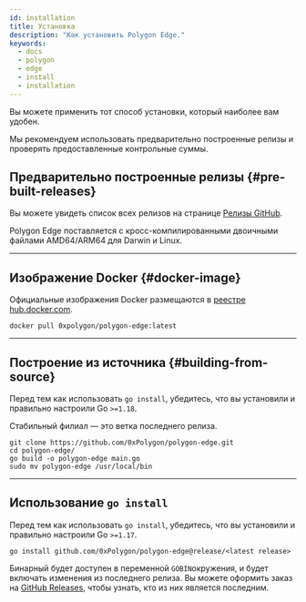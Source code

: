 ```yaml
---
id: installation
title: Установка
description: "Как установить Polygon Edge."
keywords:
  - docs
  - polygon
  - edge
  - install
  - installation
---
```


Вы можете применить тот способ установки, который наиболее вам удобен.

Мы рекомендуем использовать предварительно построенные релизы и проверять предоставленные контрольные суммы.

## Предварительно построенные релизы {#pre-built-releases}

Вы можете увидеть список всех релизов на странице [Релизы GitHub](https://github.com/0xPolygon/polygon-edge/releases).

Polygon Edge поставляется с кросс-компилированными двоичными файлами AMD64/ARM64 для Darwin и Linux.

---

## Изображение Docker {#docker-image}

Официальные изображения Docker размещаются в [реестре hub.docker.com](https://hub.docker.com/r/0xpolygon/polygon-edge).

`docker pull 0xpolygon/polygon-edge:latest`

---

## Построение из источника {#building-from-source}

Перед тем как использовать `go install`, убедитесь, что вы установили и правильно настроили Go `>=1.18`.

Стабильный филиал — это ветка последнего релиза.

```shell
git clone https://github.com/0xPolygon/polygon-edge.git
cd polygon-edge/
go build -o polygon-edge main.go
sudo mv polygon-edge /usr/local/bin
```

---

## Использование `go install`

Перед тем как использовать `go install`, убедитесь, что вы установили и правильно настроили Go `>=1.17`.

`go install github.com/0xPolygon/polygon-edge@release/<latest release>`

Бинарный будет доступен в переменной `GOBIN`окружения, и будет включать изменения из последнего релиза. Вы можете оформить заказ на [GitHub Releases](https://github.com/0xPolygon/polygon-edge/releases), чтобы узнать, кто из них является последним.
